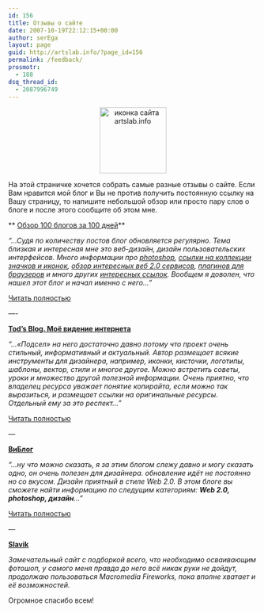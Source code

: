 ```yaml
---
id: 156
title: Отзывы о сайте
date: 2007-10-19T22:12:15+00:00
author: serEga
layout: page
guid: http://artslab.info/?page_id=156
permalink: /feedback/
prosmotr:
  - 188
dsq_thread_id:
  - 2087996749
---
```

<center>
  <a href="http://artslab.info/wp-content/uploads/artslab_icon.png"><img src="http://artslab.info/wp-content/uploads/artslab_icon.png" alt="иконка сайта artslab.info" title="artslab_icon" width="135" height="133" class="alignnone size-full wp-image-2008" srcset="http://img.artslab.info/artslab_icon.png 135w, http://img.artslab.info/artslab_icon-100x100.png 100w" sizes="(max-width: 135px) 100vw, 135px" /></a>
</center>

На этой страничке хочется собрать самые разные отзывы о сайте. Если Вам нравится мой блог и Вы не против получить постоянную ссылку на Вашу страницу, то напишите небольшой обзор или просто пару слов о блоге и после этого сообщите об этом мне.

** 	[Обзор 100 блогов за 100 дней](http://100blogov.blogspot.com/)**

_&#8220;&#8230;Судя по количеству постов блог обновляется регулярно. Тема близкая и интересная мне это веб-дизайн, дизайн пользовательских интерфейсов. Много информации про [photoshop](http://artslab.info//?p=53), [ссылки на коллекции значков и иконок](http://artslab.info//?p=67), [обзор интересных веб 2.0 сервисов](http://artslab.info//?p=36), [плагинов для браузеров](http://artslab.info//?p=83) и много других [интересных ссылок](http://artslab.info//?p=65). Вообщем я доволен, что нашел этот блог и начал именно с него&#8230;&#8221;_

<a href="http://100blogov.blogspot.com/2007/08/artslab-1100.html" title="100 блогов" target="_blank">Читать полностью</a>

&#8212;-

<a href="http://myinternetvision.blogspot.com/" title="моё видение интернета" target="_blank"><strong> Tod&#8217;s Blog. Моё видение интернета</strong></a>

_&#8220;&#8230;«Подсел» на него достаточно давно потому что проект очень стильный, информативный и актуальный. Автор размещает всякие инструменты для дизайнера, например, иконки, кисточки, логотипы, шаблоны, вектор, стили и многое другое. Можно встретить советы, уроки и множество другой полезной информации. Очень приятно, что владелец ресурса уважает понятие копирайта, если можно так выразиться, и размещает ссылки на оригинальные ресурсы. Отдельный ему за это респект&#8230;&#8221;_

<a href="http://myinternetvision.blogspot.com/2007/10/photoshop.html" title="tod's blog" target="_blank">Читать полностью</a>

&#8212;

[**ВиБлог**](http://viblog.info "ВиБлог")

_&#8220;&#8230;ну что можно сказать, я за этим блогом слежу давно и могу сказать одно, он очень полезен для дизайнера. обновление идёт не постоянно но со вкусом. Дизайн приятный в стиле Web 2.0. В этом блоге вы сможете найти информацию по следущим категориям: **Web 2.0, photoshop, дизайн**&#8230;&#8221;_

<a href="http://viblog.info/?p=7" title="read more about artslab.info" target="_blank">Читать полностью</a>

&#8212;

<a href="http://slavik.tornado.kz/" target="_blank"><strong>Slavik</strong></a>

_Замечательный сайт с подборкой всего, что необходимо осваивающим фотошоп, у самого меня правда до него всё никак руки не дойдут, продолжаю пользоваться Macromedia Fireworks, пока вполне хватает и её возможностей._

Огромное спасибо всем!